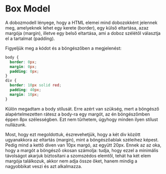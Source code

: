 # Box Model

A dobozmodell lényege, hogy a HTML elemei mind dobozokként jelennek meg, amelyeknek lehet egy kerete (border), egy külső eltartása, azaz margója (margin), illetve egy belső eltartása, ami a doboz szélétől választja el a tartalmat (padding).

Figyeljük meg a kódot és a böngészőben a megjelenést:

```css
body {
  border: 0px;
  margin: 0px;
  padding: 0px;
}
div {
  border: 10px solid red;
  padding: 40px;
  margin: 10px;
}
```

Külön megadtam a body stílusát. Erre azért van szükség, mert a böngésző alapértelmezetten rátesz a body-ra egy margót, az én böngészőmben éppen 8px szélességben. Ezt nem tűrhetem, úgyhogy minden ilyen stílust nullázunk.

Most, hogy ezt megoldottuk, észrevehetjük, hogy a két div között ugyanakkora az eltartás (margin), mint a böngészőablak széleihez képest. Pedig mind a kettő diven van 10px margó, az együtt 20px. Ennek az az oka, hogy a margót a böngésző okosan számolja: tudja, hogy ezzel a minimális távolságot akarjuk biztosítani a szomszédos elemtől, tehát ha két elem margója találkozuk, akkor nem adja össze őket, hanem mindig a nagyobbikat veszi és azt alkalmazza.
